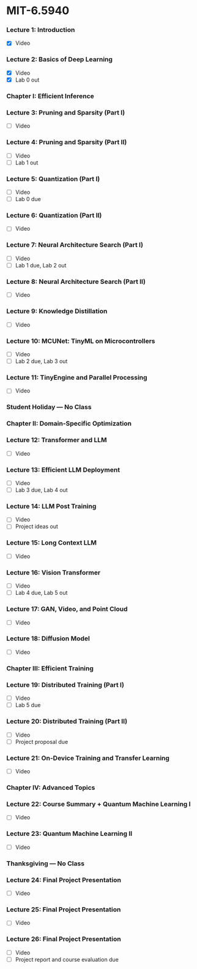 # MIT-6.5940
### **Lecture 1: Introduction**  
- [x] Video  

### **Lecture 2: Basics of Deep Learning**  
- [x] Video  
- [x] Lab 0 out

### **Chapter I: Efficient Inference**

### **Lecture 3: Pruning and Sparsity (Part I)**  
- [ ] Video  

### **Lecture 4: Pruning and Sparsity (Part II)**  
- [ ] Video  
- [ ] Lab 1 out

### **Lecture 5: Quantization (Part I)**  
- [ ] Video  
- [ ] Lab 0 due

### **Lecture 6: Quantization (Part II)**  
- [ ] Video  

### **Lecture 7: Neural Architecture Search (Part I)**  
- [ ] Video  
- [ ] Lab 1 due, Lab 2 out

### **Lecture 8: Neural Architecture Search (Part II)**  
- [ ] Video  

### **Lecture 9: Knowledge Distillation**  
- [ ] Video  

### **Lecture 10: MCUNet: TinyML on Microcontrollers**  
- [ ] Video  
- [ ] Lab 2 due, Lab 3 out

### **Lecture 11: TinyEngine and Parallel Processing**  
- [ ] Video  

### **Student Holiday — No Class**

### **Chapter II: Domain-Specific Optimization**

### **Lecture 12: Transformer and LLM**  
- [ ] Video  

### **Lecture 13: Efficient LLM Deployment**  
- [ ] Video  
- [ ] Lab 3 due, Lab 4 out

### **Lecture 14: LLM Post Training**  
- [ ] Video  
- [ ] Project ideas out

### **Lecture 15: Long Context LLM**  
- [ ] Video  

### **Lecture 16: Vision Transformer**  
- [ ] Video  
- [ ] Lab 4 due, Lab 5 out

### **Lecture 17: GAN, Video, and Point Cloud**  
- [ ] Video  

### **Lecture 18: Diffusion Model**  
- [ ] Video  

### **Chapter III: Efficient Training**

### **Lecture 19: Distributed Training (Part I)**  
- [ ] Video  
- [ ] Lab 5 due

### **Lecture 20: Distributed Training (Part II)**  
- [ ] Video  
- [ ] Project proposal due

### **Lecture 21: On-Device Training and Transfer Learning**  
- [ ] Video  

### **Chapter IV: Advanced Topics**

### **Lecture 22: Course Summary + Quantum Machine Learning I**  
- [ ] Video  

### **Lecture 23: Quantum Machine Learning II**  
- [ ] Video  

### **Thanksgiving — No Class**

### **Lecture 24: Final Project Presentation**  
- [ ] Video  

### **Lecture 25: Final Project Presentation**  
- [ ] Video  

### **Lecture 26: Final Project Presentation**  
- [ ] Video  
- [ ] Project report and course evaluation due
